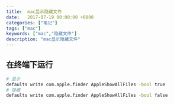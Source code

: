 ```yaml
---
title:  mac显示隐藏文件
date:   2017-07-19 00:00:00 +0800
categories: ["笔记"]
tags: ["mac"]
keywords: ["mac","隐藏文件"]
description: "mac显示隐藏文件"
---
```



在终端下运行
---
```bash
# 显示
defaults write com.apple.finder AppleShowAllFiles -bool true
# 隐藏
defaults write com.apple.finder AppleShowAllFiles -bool false
```
